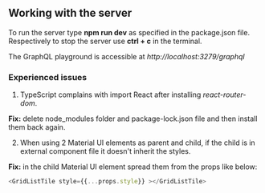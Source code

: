 ## Working with the server

To run the server type **npm run dev** as specified in the package.json file. Respectively to stop the server use **ctrl + c** in the terminal.

The GraphQL playground is accessible at *http://localhost:3279/graphql*


### Experienced issues

1. TypeScript complains with import React after installing *react-router-dom*.

**Fix:** delete node_modules folder and package-lock.json file and then install them back again.

2. When using 2 Material UI elements as parent and child, if the child is in external component file it doesn't inherit the styles.

**Fix:** in the child Material UI element spread them from the props like below:

```javascript
<GridListTile style={{...props.style}} ></GridListTile>
```
